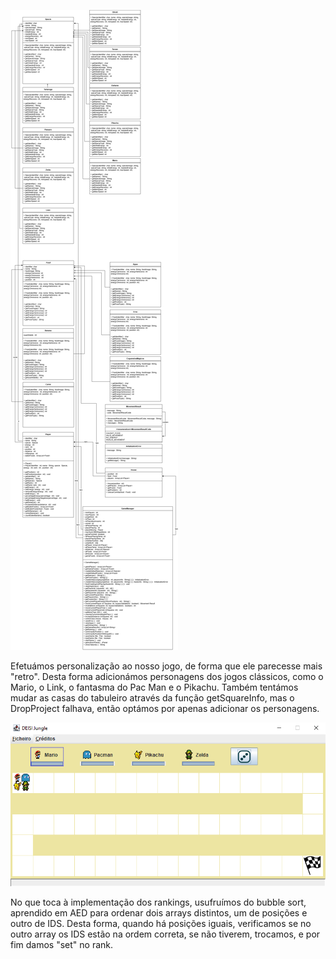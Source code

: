 ![](diagrama.png?raw=true "Diagrama UML")

Efetuámos personalização ao nosso jogo, de forma que ele parecesse mais "retro".
Desta forma adicionámos personagens dos jogos clássicos, como o Mario, o Link, o fantasma do Pac Man e o Pikachu.
Também tentámos mudar as casas do tabuleiro através da função getSquareInfo, mas o DropProject falhava, então optámos por apenas adicionar os personagens.

![](src/images/retrostyle.png?raw=true "Estilo Retro")

No que toca à implementação dos rankings, usufruímos do bubble sort, aprendido em AED para ordenar dois arrays distintos, um de posições e outro de IDS.
Desta forma, quando há posições iguais, verificamos se no outro array os IDS estão na ordem correta, se não tiverem, trocamos, e por fim damos "set" no rank.

